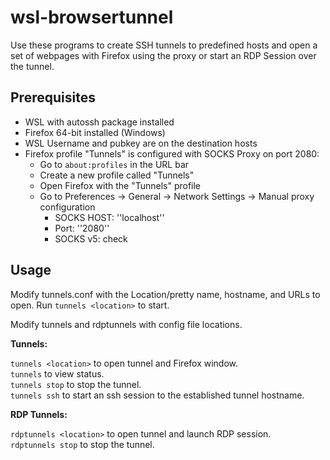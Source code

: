 # wsl-browsertunnel
Use these programs to create SSH tunnels to predefined hosts and open a set of webpages with Firefox using the proxy or start an RDP Session over the tunnel.

## Prerequisites
- WSL with autossh package installed
- Firefox 64-bit installed (Windows)
- WSL Username and pubkey are on the destination hosts
- Firefox profile "Tunnels" is configured with SOCKS Proxy on port 2080:
    - Go to `about:profiles` in the URL bar
    - Create a new profile called "Tunnels"
    - Open Firefox with the "Tunnels" profile
    - Go to Preferences -> General -> Network Settings -> Manual proxy configuration
        - SOCKS HOST: ''localhost''
        - Port: ''2080''
        - SOCKS v5: check

## Usage
Modify tunnels.conf with the Location/pretty name, hostname, and URLs to open. Run `tunnels <location>` to start.

Modify tunnels and rdptunnels with config file locations.

**Tunnels:**

`tunnels <location>` to open tunnel and Firefox window.<br>
`tunnels` to view status.<br>
`tunnels stop` to stop the tunnel.<br>
`tunnels ssh` to start an ssh session to the established tunnel hostname.

**RDP Tunnels:**

`rdptunnels <location>` to open tunnel and launch RDP session.<br>
`rdptunnels stop` to stop the tunnel.
